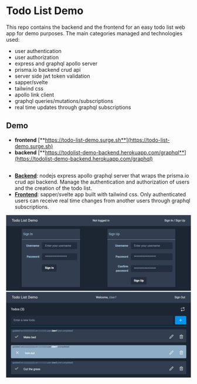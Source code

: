 # Todo List Demo

This repo contains the backend and the frontend for an easy todo list web app for demo purposes.
The main categories managed and technologies used:
* user authentication
* user authorization
* express and graphql apollo server
* prisma.io backend crud api
* server side jwt token validation
* sapper/svelte
* tailwind css
* apollo link client
* graphql queries/mutations/subscriptions
* real time updates through graphql subscriptions

## Demo

- **frontend** [**https://todo-list-demo.surge.sh**](https://todo-list-demo.surge.sh)
- **backend** [**https://todolist-demo-backend.herokuapp.com/graphql**](https://todolist-demo-backend.herokuapp.com/graphql)

##

- **[Backend](/backend)**: nodejs express apollo graphql server that wraps the prisma.io crud api backend. Manage the authentication and authorization of users and the creation of the todo list.
- **[Frontend](/frontend)**: sapper/svelte app built with tailwind css. Only authenticated users can receive real time changes from another users through graphql subscriptions.

 <img src="frontend/assets/images/example-1.png" alt="Todo list demo example 1">
 <img src="frontend/assets/images/example-2.png" alt="Todo list demo example 2">

